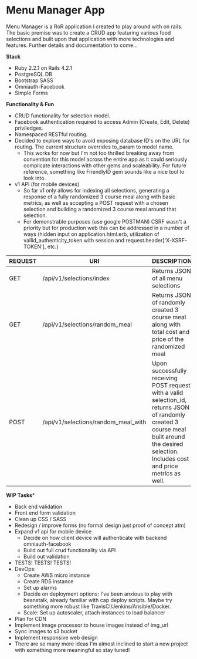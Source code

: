 # Menu Manager App

Menu Manager is a RoR application I created to play around with on rails. The basic premise was to create a CRUD app featuring various food selections and built upon that application with more technologies and features. Further details and documentation to come...

**Stack**
* Ruby 2.2.1 on Rails 4.2.1
* PostgreSQL DB
* Bootstrap SASS
* Omniauth-Facebook
* Simple Forms

**Functionality & Fun**
* CRUD functionality for selection model.
* Facebook authentication required to access Admin (Create, Edit, Delete) priviledges.
* Namespaced RESTful routing.
* Decided to explore ways to avoid exposing database ID's on the URL for routing. The current structure overrides to_param to model name. 
	* This works for now but I'm not too thrilled breaking away from convention for this model across the entire app as it could seriously complicate interactions with other gems and scaleability. For future reference, something like FriendlyID gem sounds like a nice tool to look into.
* v1 API (for mobile devices)
	* So far v1 only allows for indexing all selections, generating a response of a fully randomized 3 course meal along with basic metrics, as well as accepting a POST request with a chosen selection and building a randomized 3 course meal around that selection.
	* For demonstrable purposes (use google POSTMAN) CSRF wasn't a priority but for production web this can be addressed in a number of ways (hidden input on application.html.erb, utilization of vallid_authenticity_token with session and request.header['X-XSRF-TOKEN'], etc.)


REQUEST | URI | DESCRIPTION
--- | --- | ---
GET | /api/v1/selections/index | Returns JSON of all menu selections
GET | /api/v1/selections/random_meal | Returns JSON of randomly created 3 course meal along with total cost and price of the randomized meal
POST | /api/v1/selections/random_meal_with | Upon successfully receiving POST request with a valid selection_id, returns JSON of randomly created 3 course meal built around the desired selection. Includes cost and price metrics as well.

**WIP Tasks***
* Back end validation
* Front end form validation
* Clean up CSS / SASS
* Redesign / improve forms (no formal design just proof of concept atm)
* Expand v1 api for mobile device
	* Decide on how client device will authenticate with backend omniauth-facebook
	* Build out full crud functionality via API
	* Build out validation
* TESTS! TESTS! TESTS!
* DevOps:
	* Create AWS micro instance
	* Create RDS instance
	* Set up alarms
	* Decide on deployment options: I've been anxious to play with beanstalk, already familiar with cap deploy scripts. Maybe try something more robust like TravisCI/Jenkins/Ansible/Docker.
	* Scale: Set up autoscaler, attach instances to load balancer
* Plan for CDN
* Implement image processor to house images instead of img_url
* Sync images to s3 bucket
* Implement responsive web design
* There are so many more ideas I'm almost inclined to start a new project with something more meaningful so stay tuned!